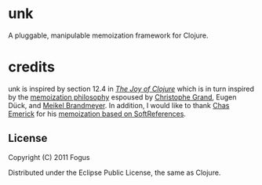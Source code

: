 # unk

A pluggable, manipulable memoization framework for Clojure.

# credits

unk is inspired by section 12.4 in *[The Joy of Clojure](http://joyofclojure.com)* which is in turn inspired by the [memoization philosophy](http://kotka.de/blog/2010/03/memoize_done_right.html) espoused by [Christophe Grand](http://clj-me.cgrand.net/), Eugen Dück, and [Meikel Brandmeyer](http://kotka.de/).  In addition, I would like to thank [Chas Emerick](http://cemerick.com/) for his [memoization based on SoftReferences](https://gist.github.com/747395).

License
-------

Copyright (C) 2011 Fogus

Distributed under the Eclipse Public License, the same as Clojure.
